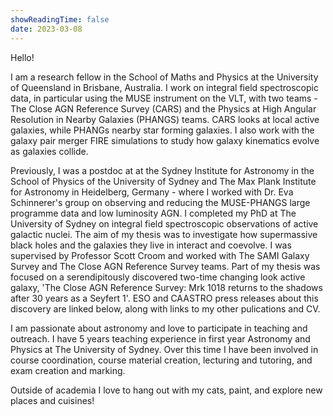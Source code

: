```yaml
---
showReadingTime: false
date: 2023-03-08
---
```


Hello! 

I am a research fellow in the School of Maths and Physics at the University of Queensland in Brisbane, Australia. I work on integral field spectroscopic data, in particular using the MUSE instrument on the VLT, with two teams - The Close AGN Reference Survey (CARS) and the Physics at High Angular Resolution in Nearby Galaxies (PHANGS) teams. CARS looks at local active galaxies, while PHANGs nearby star forming galaxies. I also work with the galaxy pair merger FIRE simulations to study how galaxy kinematics evolve as galaxies collide.

Previously, I was a postdoc at at the Sydney Institute for Astronomy in the School of Physics of the University of Sydney and The Max Plank Institute for Astronomy in Heidelberg, Germany - where I worked with Dr. Eva Schinnerer's group on observing and reducing the MUSE-PHANGS large programme data and low luminosity AGN. I completed my PhD at The University of Sydney on integral field spectroscopic observations of active galactic nuclei. The aim of my thesis was to investigate how supermassive black holes and the galaxies they live in interact and coevolve. I was supervised by Professor Scott Croom and worked with The SAMI Galaxy Survey and The Close AGN Reference Survey teams. Part of my thesis was focused on a serendipitously discovered two-time changing look active galaxy, 'The Close AGN Reference Survey: Mrk 1018 returns to the shadows after 30 years as a Seyfert 1'. ESO and CAASTRO press releases about this discovery are linked below, along with links to my other pulications and CV.

I am passionate about astronomy and love to participate in teaching and outreach. I have 5 years teaching experience in first year Astronomy and Physics at The University of Sydney. Over this time I have been involved in course coordination, course material creation, lecturing and tutoring, and exam creation and marking.

Outside of academia I love to hang out with my cats, paint, and explore new places and cuisines!

